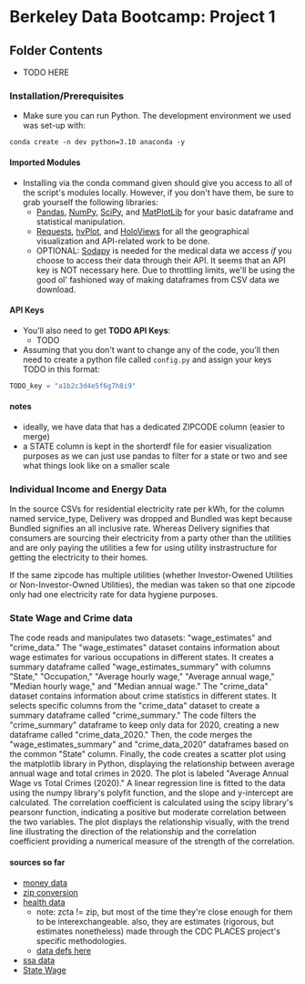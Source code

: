# Berkeley Data Bootcamp: Project 1

## Folder Contents
- TODO HERE

### Installation/Prerequisites
- Make sure you can run Python. The development environment we used was set-up with:
```
conda create -n dev python=3.10 anaconda -y
```
#### Imported Modules
- Installing via the conda command given should give you access to all of the script's modules locally. However, if you don't have them, be sure to grab yourself the following libraries:
  - [Pandas](https://pandas.pydata.org/docs/getting_started/install.html), [NumPy](https://numpy.org/install/), [SciPy](https://scipy.org/install/), and [MatPlotLib](https://matplotlib.org/stable/users/installing/index.html) for your basic dataframe and statistical manipulation.
  - [Requests](https://requests.readthedocs.io/en/latest/), [hvPlot](https://hvplot.holoviz.org/getting_started/installation.html), and [HoloViews](https://holoviews.org/install.html) for all the geographical visualization and API-related work to be done.
  - OPTIONAL: [Sodapy](https://pypi.org/project/sodapy/) is needed for the medical data we access *if* you choose to access their data through their API. It seems that an API key is NOT necessary here. Due to throttling limits, we'll be using the good ol' fashioned way of making dataframes from CSV data we download.
#### API Keys
- You'll also need to get **TODO API Keys**:
  - TODO
- Assuming that you don't want to change any of the code, you'll then need to create a python file called `config.py` and assign your keys TODO in this format:
```python
TODO_key = "a1b2c3d4e5f6g7h8i9"
```

#### notes
- ideally, we have data that has a dedicated ZIPCODE column (easier to merge)
- a STATE column is kept in the shorterdf file for easier visualization purposes as we can just use pandas to filter for a state or two and see what things look like on a smaller scale

### Individual Income and Energy Data
In the source CSVs for residential electricity rate per kWh, for the column named service_type, Delivery was dropped and Bundled was kept because Bundled signifies an all inclusive rate. Whereas Delivery signifies that consumers are sourcing their electricity from a party other than the utilities and are only paying the utilities a few for using utility instrastructure for getting the electricity to their homes. 

If the same zipcode has multiple utilities (whether Investor-Owened Utilities or Non-Investor-Owned Utilities), the median was taken so that one zipcode only had one electricity rate for data hygiene purposes. 

### State Wage and Crime data
The code reads and manipulates two datasets: "wage_estimates" and "crime_data." The "wage_estimates" dataset contains information about wage estimates for various occupations in different states. It creates a summary dataframe called "wage_estimates_summary" with columns "State," "Occupation," "Average hourly wage," "Average annual wage," "Median hourly wage," and "Median annual wage." The "crime_data" dataset contains information about crime statistics in different states. It selects specific columns from the "crime_data" dataset to create a summary dataframe called "crime_summary." The code filters the "crime_summary" dataframe to keep only data for 2020, creating a new dataframe called "crime_data_2020." Then, the code merges the "wage_estimates_summary" and "crime_data_2020" dataframes based on the common "State" column.
Finally, the code creates a scatter plot using the matplotlib library in Python, displaying the relationship between average annual wage and total crimes in 2020. The plot is labeled "Average Annual Wage vs Total Crimes (2020)." A linear regression line is fitted to the data using the numpy library's polyfit function, and the slope and y-intercept are calculated. The correlation coefficient is calculated using the scipy library's pearsonr function, indicating a positive but moderate correlation between the two variables. The plot displays the relationship visually, with the trend line illustrating the direction of the relationship and the correlation coefficient providing a numerical measure of the strength of the correlation.


#### sources so far
- [money data](https://www.irs.gov/statistics/soi-tax-stats-individual-income-tax-statistics-2020-zip-code-data-soi)
- [zip conversion](https://simplemaps.com/data/us-zips)
- [health data](https://chronicdata.cdc.gov/500-Cities-Places/PLACES-ZCTA-Data-GIS-Friendly-Format-2022-release/kee5-23sr)
	- note: zcta != zip, but most of the time they're close enough for them to be interexchangeable. also, they are estimates (rigorous, but estimates nonetheless) made through the CDC PLACES project's specific methodologies.
	- [data defs here](https://www.cdc.gov/places/measure-definitions/)
- [ssa data](https://www.ssa.gov/policy/docs/statcomps/oasdi_zip/2020/index.html)
- [State Wage](https://www.bls.gov/oes/current/oes_ca.htm)

